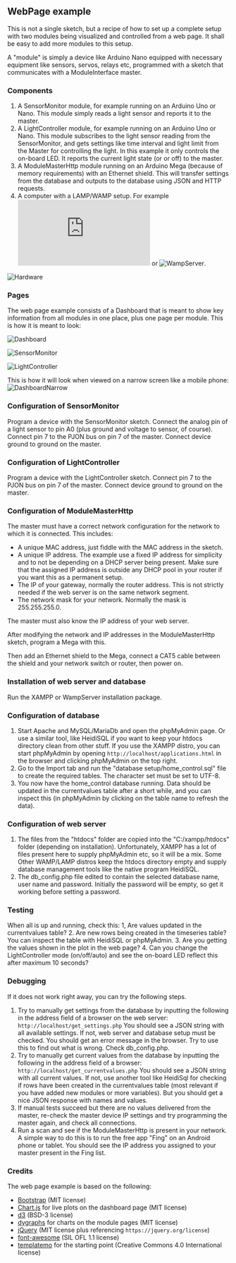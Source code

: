 ## WebPage example
This is not a single sketch, but a recipe of how to set up a complete setup with two modules being visualized and controlled from a web page. It shall be easy to add more modules to this setup.

A "module" is simply a device like Arduino Nano equipped with necessary equipment like sensors, servos, relays etc, programmed with a sketch that communicates with a ModuleInterface master.

### Components
1. A SensorMonitor module, for example running on an Arduino Uno or Nano. This module simply reads a light sensor and reports it to the master.
2. A LightController module, for example running on an Arduino Uno or Nano. This module subscribes to the light sensor reading from the SensorMonitor, and gets settings like time interval and light limit from the Master for controlling the light. In this example it only controls the on-board LED. It reports the current light state (or or off) to the master.
3. A ModuleMasterHttp module running on an Arduino Mega (because of memory requirements) with an Ethernet shield. This will transfer settings from the database and outputs to the database using JSON and HTTP requests.
4. A computer with a LAMP/WAMP setup. For example ![XAMPP](https://www.apachefriends.org/download.html) or ![WampServer](http://www.wampserver.com/en/).

![Hardware](ARDUINO/WebPage_hardware_setup_bb.png)

### Pages
The web page example consists of a Dashboard that is meant to show key information from all modules in one place, plus one page per module. This is how it is meant to look:

![Dashboard](pictures/Dashboard.png)

![SensorMonitor](pictures/SensorMonitor.png)

![LightController](pictures/LightController.png)

This is how it will look when viewed on a narrow screen like a mobile phone:
![DashboardNarrow](pictures/DashboardNarrow.png)

### Configuration of SensorMonitor
Program a device with the SensorMonitor sketch. Connect the analog pin of a light sensor to pin A0 (plus ground and voltage to sensor, of course). Connect pin 7 to the PJON bus on pin 7 of the master. Connect device ground to ground on the master.

### Configuration of LightController
Program a device with the LightController sketch. Connect pin 7 to the PJON bus on pin 7 of the master. Connect device ground to ground on the master.

### Configuration of ModuleMasterHttp
 The master must have a correct network configuration for the network to which it is connected. This includes:
 - A unique MAC address, just fiddle with the MAC address in the sketch.
 - A unique IP address. The example use a fixed IP address for simplicity and to not be depending on a DHCP server being present. Make sure that the assigned IP address is outside any DHCP pool in your router if you want this as a permanent setup.
 - The IP of your gateway, normally the router address. This is not strictly needed if the web server is on the same network segment.
 - The network mask for your network. Normally the mask is 255.255.255.0.

The master must also know the IP address of your web server.

After modifying the network and IP addresses in the ModuleMasterHttp sketch, program a Mega with this.

Then add an Ethernet shield to the Mega, connect a CAT5 cable between the shield and your network switch or router, then power on.

### Installation of web server and database
Run the XAMPP or WampServer installation package.

### Configuration of database
1. Start Apache and MySQL/MariaDb and open the phpMyAdmin page. Or use a similar tool, like HeidiSQL if you want to keep your htdocs directory clean from other stuff. If you use the XAMPP distro, you can start phpMyAdmin by opening ```http://localhost/applications.html``` in the browser and clicking phpMyAdmin on the top right.
2. Go to the Import tab and run the "database setup/home_control.sql" file to create the required tables. The character set must be set to UTF-8.
3. You now have the home_control database running. Data should be updated in the currentvalues table after a short while, and you can inspect this (in phpMyAdmin by clicking on the table name to refresh the data).

### Configuration of web server
1. The files from the "htdocs" folder are copied into the "C:/xampp/htdocs" folder (depending on installation). Unfortunately, XAMPP has a lot of files present here to supply phpMyAdmin etc, so it will be a mix. Some Other WAMP/LAMP distros keep the htdocs directory empty and supply database management tools like the native program HeidiSQL.
2. The db_config.php file edited to contain the selected database name, user name and password. Initially the password will be empty, so get it working before setting a password.

### Testing
When all is up and running, check this:
1, Are values updated in the currentvalues table?
2. Are new rows being created in the timeseries table? You can inspect the table with HeidiSQL or phpMyAdmin.
3. Are you getting the values shown in the plot in the web page?
4. Can you change the LightController mode (on/off/auto) and see the on-board LED reflect this after maximum 10 seconds?

### Debugging
If it does not work right away, you can try the following steps.
1. Try to manually get settings from the database by inputting the following in the address field of a browser on the web server:
   ```http://localhost/get_settings.php```
   You should see a JSON string with all available settings. If not, web server and database setup must be checked. You should get an error message in the browser. Try to use this to find out what is wrong. Check db_config.php.
2. Try to manually get current values from the database by inputting the following in the address field of a browser:
      ```http://localhost/get_currentvalues.php```
   You should see a JSON string with all current values. If not, use another tool like HeidiSql for checking if rows have been created in the currentvalues table (most relevant if you have added new modules or more variables). But you should get a nice JSON response with names and values.
3. If manual tests succeed but there are no values delivered from the master, re-check the master device IP settings and try programming the master again, and check all connections.
4. Run a scan and see if the ModuleMasterHttp is present in your network. A simple way to do this is to run the free app "Fing" on an Android phone or tablet. You should see the IP address you assigned to your master present in the Fing list.

### Credits
The web page example is based on the following:
* [Bootstrap](https://getbootstrap.com/) (MIT license)
* [Chart.js](http://www.chartjs.org/) for live plots on the dashboard page (MIT license)
* [d3](https://github.com/d3/d3/wiki/gallery) (BSD-3 license)
* [dygraphs](http://dygraphs.com/) for charts on the module pages (MIT license)
* [jQuery](https://jquery.com/) (MIT license plus referencing ```https://jquery.org/license```)
* [font-awesome](http://fontawesome.io/) (SIL OFL 1.1 license)
* [templatemo](http://www.templatemo.com/) for the starting point (Creative Commons 4.0 International license)
